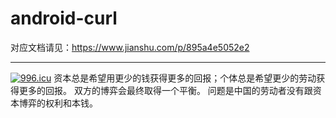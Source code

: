 # android-curl

对应文档请见：https://www.jianshu.com/p/895a4e5052e2


-----------------------------------------------------------------
<a href="https://996.icu"><img src="https://img.shields.io/badge/link-996.icu-red.svg" alt="996.icu"></a>
资本总是希望用更少的钱获得更多的回报；个体总是希望更少的劳动获得更多的回报。
双方的博弈会最终取得一个平衡。
问题是中国的劳动者没有跟资本博弈的权利和本钱。
